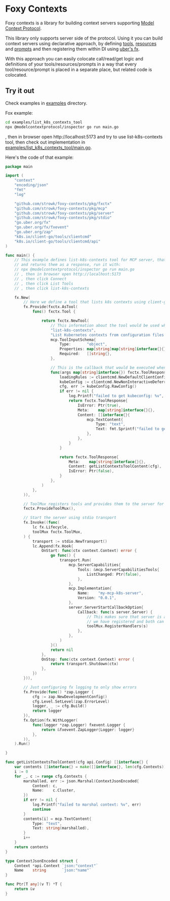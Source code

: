 # Foxy Contexts

Foxy contexts is a library for building context servers supporting [Model Context Protocol](https://modelcontextprotocol.io/).

This library only supports server side of the protocol. Using it you can build context servers using declarative approach, by defining [tools](https://modelcontextprotocol.io/docs/concepts/tools), [resources](https://modelcontextprotocol.io/docs/concepts/resources) and [prompts](https://modelcontextprotocol.io/docs/concepts/prompts) and then registering them within DI using [uber's fx](https://modelcontextprotocol.io/docs/concepts/resources).

With this approach you can easily colocate call/read/get logic and definitions of your tools/resources/prompts in a way that every tool/resource/prompt is placed in a separate place, but related code is colocated.

## Try it out

Check examples in [examples](./examples) directory.

Fox example:

```bash
cd examples/list_k8s_contexts_tool
npx @modelcontextprotocol/inspector go run main.go
```
, then in browser open http://localhost:5173 and try to use list-k8s-contexts tool, then check out implementation in [examples/list_k8s_contexts_tool/main.go](./examples/list_k8s_contexts_tool/main.go).

Here's the code of that example:


```go
package main

import (
	"context"
	"encoding/json"
	"fmt"
	"log"

	"github.com/strowk/foxy-contexts/pkg/fxctx"
	"github.com/strowk/foxy-contexts/pkg/mcp"
	"github.com/strowk/foxy-contexts/pkg/server"
	"github.com/strowk/foxy-contexts/pkg/stdio"
	"go.uber.org/fx"
	"go.uber.org/fx/fxevent"
	"go.uber.org/zap"
	"k8s.io/client-go/tools/clientcmd"
	"k8s.io/client-go/tools/clientcmd/api"
)

func main() {
	// This example defines list-k8s-contexts tool for MCP server, that uses k8s client-go to list available contexts
	// and returns them as a response, run it with:
	// npx @modelcontextprotocol/inspector go run main.go
	// , then in browser open http://localhost:5173
	// , then click Connect
	// , then click List Tools
	// , then click list-k8s-contexts

	fx.New(
		// Here we define a tool that lists k8s contexts using client-go
		fx.Provide(fxctx.AsTool(
			func() fxctx.Tool {

				return fxctx.NewTool(
					// This information about the tool would be used when it is listed:
					"list-k8s-contexts",
					"List Kubernetes contexts from configuration files such as kubeconfig",
					mcp.ToolInputSchema{
						Type:       "object",
						Properties: map[string]map[string]interface{}{},
						Required:   []string{},
					},

					// This is the callback that would be executed when the tool is called:
					func(args map[string]interface{}) fxctx.ToolResponse {
						loadingRules := clientcmd.NewDefaultClientConfigLoadingRules()
						kubeConfig := clientcmd.NewNonInteractiveDeferredLoadingClientConfig(loadingRules, nil)
						cfg, err := kubeConfig.RawConfig()
						if err != nil {
							log.Printf("failed to get kubeconfig: %v", err)
							return fxctx.ToolResponse{
								IsError: Ptr(true),
								Meta:    map[string]interface{}{},
								Content: []interface{}{
									mcp.TextContent{
										Type: "text",
										Text: fmt.Sprintf("failed to get kubeconfig: %v", err),
									},
								},
							}
						}

						return fxctx.ToolResponse{
							Meta:    map[string]interface{}{},
							Content: getListContextsToolContent(cfg),
							IsError: Ptr(false),
						}
					},
				)
			},
		)),

		// ToolMux registers tools and provides them to the server for listing tools and calling them
		fxctx.ProvideToolMux(),

		// Start the server using stdio transport
		fx.Invoke((func(
			lc fx.Lifecycle,
			toolMux fxctx.ToolMux,
		) {
			transport := stdio.NewTransport()
			lc.Append(fx.Hook{
				OnStart: func(ctx context.Context) error {
					go func() {
						transport.Run(
							mcp.ServerCapabilities{
								Tools: &mcp.ServerCapabilitiesTools{
									ListChanged: Ptr(false),
								},
							},
							mcp.Implementation{
								Name:    "my-mcp-k8s-server",
								Version: "0.0.1",
							},
							server.ServerStartCallbackOption{
								Callback: func(s server.Server) {
									// This makes sure that server is aware of the tools
									// we have registered and both can list and call them
									toolMux.RegisterHandlers(s)
								},
							},
						)
					}()
					return nil
				},
				OnStop: func(ctx context.Context) error {
					return transport.Shutdown(ctx)
				},
			})
		})),

		// Just configuring fx logging to only show errors
		fx.Provide(func() *zap.Logger {
			cfg := zap.NewDevelopmentConfig()
			cfg.Level.SetLevel(zap.ErrorLevel)
			logger, _ := cfg.Build()
			return logger
		}),
		fx.Option(fx.WithLogger(
			func(logger *zap.Logger) fxevent.Logger {
				return &fxevent.ZapLogger{Logger: logger}
			},
		)),
	).Run()

}

func getListContextsToolContent(cfg api.Config) []interface{} {
	var contents []interface{} = make([]interface{}, len(cfg.Contexts))
	i := 0
	for _, c := range cfg.Contexts {
		marshalled, err := json.Marshal(ContextJsonEncoded{
			Context: c,
			Name:    c.Cluster,
		})
		if err != nil {
			log.Printf("failed to marshal context: %v", err)
			continue
		}
		contents[i] = mcp.TextContent{
			Type: "text",
			Text: string(marshalled),
		}
		i++
	}
	return contents
}

type ContextJsonEncoded struct {
	Context *api.Context `json:"context"`
	Name    string       `json:"name"`
}

func Ptr[T any](v T) *T {
	return &v
}
```




